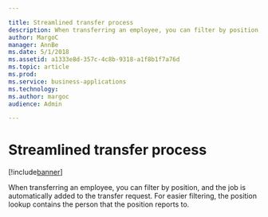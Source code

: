 ```yaml
---

title: Streamlined transfer process
description: When transferring an employee, you can filter by position, and the job is automatically added to the transfer request.
author: MargoC
manager: AnnBe
ms.date: 5/1/2018
ms.assetid: a1333e8d-357c-4c8b-9318-a1f8b1f7a76d
ms.topic: article
ms.prod: 
ms.service: business-applications
ms.technology: 
ms.author: margoc
audience: Admin

---
```

#  Streamlined transfer process




[!include[banner](../../../includes/banner.md)]

When transferring an employee, you can filter by position, and the job is
automatically added to the transfer request. For easier filtering, the position
lookup contains the person that the position reports to.
